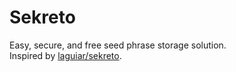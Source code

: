 # Sekreto
Easy, secure, and free seed phrase storage solution.\
Inspired by [laguiar/sekreto](https://github.com/laguiar/sekreto).